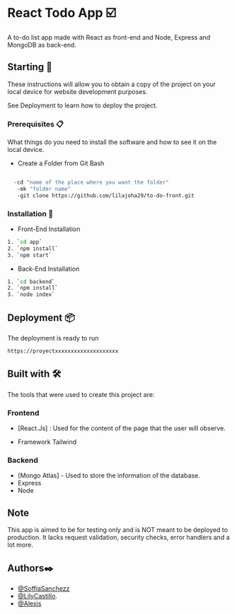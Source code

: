 # React Todo App ☑️
A to-do list app made with React as front-end and Node, Express and MongoDB as back-end.

## Starting 🚀

These instructions will allow you to obtain a copy of the project on your local device for website development purposes.

See Deployment to learn how to deploy the project.

### Prerequisites 📋
What things do you need to install the software and how to see it on the local device.

- Create a Folder from Git Bash

```bash

  -cd "name of the place where you want the folder"
   -mk "folder name"
   -git clone https://github.com/lilajoha29/to-do-front.git
```

### Installation 🔧

- Front-End Installation

```bash
1. `cd app`
2. `npm install`
3. `npm start`
```

- Back-End Installation

```bash
1. `cd backend`
2. `npm install`
3. `node index`
```

## Deployment 📦

The deployment is ready to run

```bash
https://proyectxxxxxxxxxxxxxxxxxxxx
```

## Built with 🛠️

The tools that were used to create this project are:

### Frontend 
 - [React.Js] : Used for the content of the page that the user will observe.
 
 - Framework
  Tailwind
  
### Backend
- [Mongo Atlas] - Used to store the information of the database.
- Express
- Node
 
## Note
This app is aimed to be for testing only and is NOT meant to be deployed to production. It lacks request validation, security checks, error handlers and a lot more.

## Authors✒️

- [@SoffiaSanchezz](https://github.com/SoffiaSanchezz)
- [@LilyCastillo](https://github.com/lilajoha29).
- [@Alexis]()
